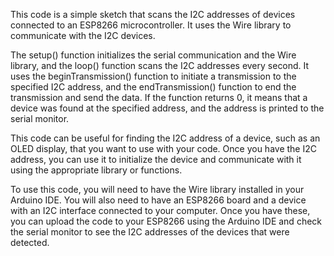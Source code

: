 This code is a simple sketch that scans the I2C addresses of devices connected to an ESP8266 microcontroller. It uses the Wire library to communicate with the I2C devices.

The setup() function initializes the serial communication and the Wire library, and the loop() function scans the I2C addresses every second. It uses the beginTransmission() function to initiate a transmission to the specified I2C address, and the endTransmission() function to end the transmission and send the data. If the function returns 0, it means that a device was found at the specified address, and the address is printed to the serial monitor.

This code can be useful for finding the I2C address of a device, such as an OLED display, that you want to use with your code. Once you have the I2C address, you can use it to initialize the device and communicate with it using the appropriate library or functions.

To use this code, you will need to have the Wire library installed in your Arduino IDE. You will also need to have an ESP8266 board and a device with an I2C interface connected to your computer. Once you have these, you can upload the code to your ESP8266 using the Arduino IDE and check the serial monitor to see the I2C addresses of the devices that were detected.
